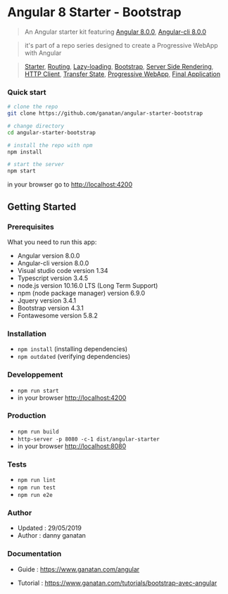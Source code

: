 # Angular 8 Starter - Bootstrap


> An Angular starter kit featuring [Angular 8.0.0](https://angular.io), [Angular-cli 8.0.0](https://cli.angular.io/)

> it's part of a repo series designed to create a Progressive WebApp with Angular

> [Starter](https://github.com/ganatan/angular-starter),
[Routing](https://github.com/ganatan/angular-starter-routing),
[Lazy-loading](https://github.com/ganatan/angular-starter-lazy),
[Bootstrap](https://github.com/ganatan/angular-starter-bootstrap),
[Server Side Rendering](https://github.com/ganatan/angular-starter-ssr),
[HTTP Client](https://github.com/ganatan/angular-starter-httpclient),
[Transfer State](https://github.com/ganatan/angular-starter-transferstate),
[Progressive WebApp](https://github.com/ganatan/angular-starter-pwa),
[Final Application](https://github.com/ganatan/angular-webapp)

### Quick start

```bash
# clone the repo
git clone https://github.com/ganatan/angular-starter-bootstrap

# change directory
cd angular-starter-bootstrap

# install the repo with npm
npm install

# start the server
npm start

```
in your browser go to [http://localhost:4200](http://localhost:4200) 


## Getting Started

### Prerequisites
What you need to run this app:
* Angular version 8.0.0
* Angular-cli version 8.0.0
* Visual studio code version 1.34
* Typescript version 3.4.5
* node.js version 10.16.0 LTS (Long Term Support)
* npm (node package manager) version 6.9.0
* Jquery version 3.4.1
* Bootstrap version 4.3.1
* Fontawesome version 5.8.2


### Installation
* `npm install` (installing dependencies)
* `npm outdated` (verifying dependencies)

### Developpement
* `npm run start`
*  in your browser [http://localhost:4200](http://localhost:4200) 

### Production 
* `npm run build`
* `http-server -p 8080 -c-1 dist/angular-starter`
*  in your browser [http://localhost:8080](http://localhost:8080) 

### Tests
* `npm run lint`
* `npm run test`
* `npm run e2e`

### Author
* Updated : 29/05/2019
* Author  : danny ganatan

### Documentation
* Guide    : https://www.ganatan.com/angular

* Tutorial : https://www.ganatan.com/tutorials/bootstrap-avec-angular